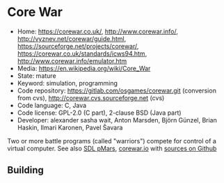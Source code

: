# Core War

- Home: https://corewar.co.uk/, http://www.corewar.info/, http://vyznev.net/corewar/guide.html, https://sourceforge.net/projects/corewar/, https://corewar.co.uk/standards/icws94.htm, http://www.corewar.info/emulator.htm
- Media: https://en.wikipedia.org/wiki/Core_War
- State: mature
- Keyword: simulation, programming
- Code repository: https://gitlab.com/osgames/corewar.git (conversion from cvs), http://corewar.cvs.sourceforge.net (cvs)
- Code language: C, Java
- Code license: GPL-2.0 (C part), 2-clause BSD (Java part)
- Developer: alexander sasha wait, Anton Marsden, Björn Günzel, Brian Haskin, Ilmari Karonen, Pavel Šavara

Two or more battle programs (called "warriors") compete for control of a virtual computer.
See also [SDL pMars](https://corewar.co.uk/pihlaja/pmars-sdl/index.htm), [corewar.io](https://www.corewar.io/) with [sources on Github](https://github.com/corewar/corewar)

## Building
